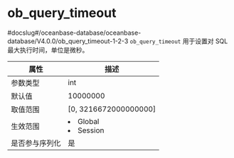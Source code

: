 ob_query_timeout
=====================================
#docslug#/oceanbase-database/oceanbase-database/V4.0.0/ob_query_timeout-1-2-3
`ob_query_timeout` 用于设置对 SQL 最大执行时间，单位是微秒。


| **属性**  |                                                   **描述**                                                   |
|---------|------------------------------------------------------------------------------------------------------------|
| 参数类型    | int                                                                                                        |
| 默认值     | 10000000                                                                                                   |
| 取值范围    | \[0, 3216672000000000\]                                                                                    |
| 生效范围    | <li> Global   <li> Session    |
| 是否参与序列化 | 是                                                                                                          |
